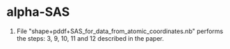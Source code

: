 # alpha-SAS
1. File "shape+pddf+SAS_for_data_from_atomic_coordinates.nb" performs the steps: 3, 9, 10, 11 and 12 described in the paper.
